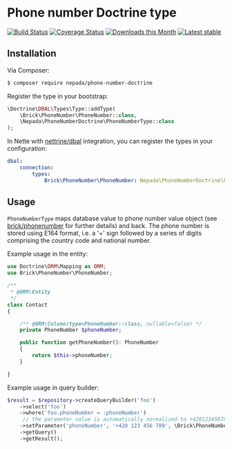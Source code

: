 Phone number Doctrine type
===========================

[![Build Status](https://github.com/nepada/phone-number-doctrine/workflows/CI/badge.svg)](https://github.com/nepada/phone-number-doctrine/actions?query=workflow%3ACI+branch%3Amaster)
[![Coverage Status](https://coveralls.io/repos/github/nepada/phone-number-doctrine/badge.svg?branch=master)](https://coveralls.io/github/nepada/phone-number-doctrine?branch=master)
[![Downloads this Month](https://img.shields.io/packagist/dm/nepada/phone-number-doctrine.svg)](https://packagist.org/packages/nepada/phone-number-doctrine)
[![Latest stable](https://img.shields.io/packagist/v/nepada/phone-number-doctrine.svg)](https://packagist.org/packages/nepada/phone-number-doctrine)


Installation
------------

Via Composer:

```sh
$ composer require nepada/phone-number-doctrine
```

Register the type in your bootstrap:
```php
\Doctrine\DBAL\Types\Type::addType(
    \Brick\PhoneNumber\PhoneNumber::class,
    \Nepada\PhoneNumberDoctrine\PhoneNumberType::class
);
```

In Nette with [nettrine/dbal](https://github.com/nettrine/dbal) integration, you can register the types in your configuration:
```yaml
dbal:
    connection:
        types:
            Brick\PhoneNumber\PhoneNumber: Nepada\PhoneNumberDoctrine\PhoneNumberType
```


Usage
-----

`PhoneNumberType` maps database value to phone number value object (see [brick/phonenumber](https://github.com/brick/phonenumber) for further details) and back. The phone number is stored using E164 format, i.e. a '+' sign followed by a series of digits comprising the country code and national number.

Example usage in the entity:
```php
use Doctrine\ORM\Mapping as ORM;
use Brick\PhoneNumber\PhoneNumber;

/**
 * @ORM\Entity
 */
class Contact
{

    /** @ORM\Column(type=PhoneNumber::class, nullable=false) */
    private PhoneNumber $phoneNumber;

    public function getPhoneNumber(): PhoneNumber
    {
        return $this->phoneNumber;
    }

}
```

Example usage in query builder:
```php
$result = $repository->createQueryBuilder('foo')
    ->select('foo')
    ->where('foo.phoneNumber = :phoneNumber')
     // the parameter value is automatically normalized to +420123456789
    ->setParameter('phoneNumber', '+420 123 456 789', \Brick\PhoneNumber\PhoneNumber::class)
    ->getQuery()
    ->getResult();
```
